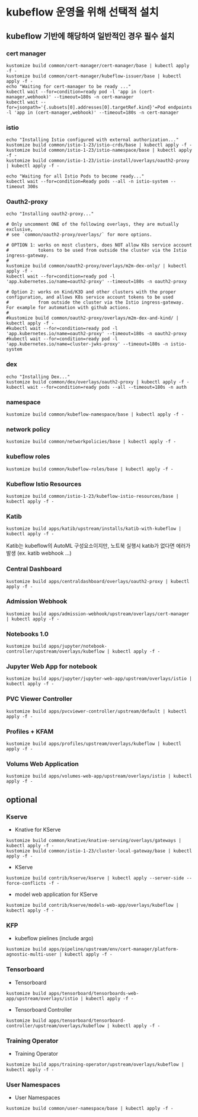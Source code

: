 # kubeflow 운영을 위해 선택적 설치
## kubeflow 기반에 해당하여 일반적인 경우 필수 설치
### cert manager

```
kustomize build common/cert-manager/cert-manager/base | kubectl apply -f -
kustomize build common/cert-manager/kubeflow-issuer/base | kubectl apply -f -
echo "Waiting for cert-manager to be ready ..."
kubectl wait --for=condition=ready pod -l 'app in (cert-manager,webhook)' --timeout=180s -n cert-manager
kubectl wait --for=jsonpath='{.subsets[0].addresses[0].targetRef.kind}'=Pod endpoints -l 'app in (cert-manager,webhook)' --timeout=180s -n cert-manager

```

### istio
```
echo "Installing Istio configured with external authorization..."
kustomize build common/istio-1-23/istio-crds/base | kubectl apply -f -
kustomize build common/istio-1-23/istio-namespace/base | kubectl apply -f -
kustomize build common/istio-1-23/istio-install/overlays/oauth2-proxy | kubectl apply -f -

echo "Waiting for all Istio Pods to become ready..."
kubectl wait --for=condition=Ready pods --all -n istio-system --timeout 300s
```


### Oauth2-proxy
```
echo "Installing oauth2-proxy..."

# Only uncomment ONE of the following overlays, they are mutually exclusive,
# see `common/oauth2-proxy/overlays/` for more options.

# OPTION 1: works on most clusters, does NOT allow K8s service account 
#           tokens to be used from outside the cluster via the Istio ingress-gateway.
#
kustomize build common/oauth2-proxy/overlays/m2m-dex-only/ | kubectl apply -f -
kubectl wait --for=condition=ready pod -l 'app.kubernetes.io/name=oauth2-proxy' --timeout=180s -n oauth2-proxy

# Option 2: works on Kind/K3D and other clusters with the proper configuration, and allows K8s service account tokens to be used
#           from outside the cluster via the Istio ingress-gateway. For example for automation with github actions.
# 
#kustomize build common/oauth2-proxy/overlays/m2m-dex-and-kind/ | kubectl apply -f -
#kubectl wait --for=condition=ready pod -l 'app.kubernetes.io/name=oauth2-proxy' --timeout=180s -n oauth2-proxy
#kubectl wait --for=condition=ready pod -l 'app.kubernetes.io/name=cluster-jwks-proxy' --timeout=180s -n istio-system
```

### dex
```
echo "Installing Dex..."
kustomize build common/dex/overlays/oauth2-proxy | kubectl apply -f -
kubectl wait --for=condition=ready pods --all --timeout=180s -n auth
```


### namespace
```
kustomize build common/kubeflow-namespace/base | kubectl apply -f -
```

### network policy
```
kustomize build common/networkpolicies/base | kubectl apply -f -
```

### kubeflow roles
```
kustomize build common/kubeflow-roles/base | kubectl apply -f -
```

### Kubeflow Istio Resources
```
kustomize build common/istio-1-23/kubeflow-istio-resources/base | kubectl apply -f -
```

### Katib

```
kustomize build apps/katib/upstream/installs/katib-with-kubeflow | kubectl apply -f -
```
Katib는 kubeflow의 AutoML 구성요소이지만, 노트북 실행시 katib가 없다면 에러가 발생 (ex. katib webhook ...)

### Central Dashboard

```
kustomize build apps/centraldashboard/overlays/oauth2-proxy | kubectl apply -f -
```


###  Admission Webhook
```
kustomize build apps/admission-webhook/upstream/overlays/cert-manager | kubectl apply -f -
```


### Notebooks 1.0
```
kustomize build apps/jupyter/notebook-controller/upstream/overlays/kubeflow | kubectl apply -f -
```

### Jupyter Web App for notebook
```
kustomize build apps/jupyter/jupyter-web-app/upstream/overlays/istio | kubectl apply -f -
```

### PVC Viewer Controller
```
kustomize build apps/pvcviewer-controller/upstream/default | kubectl apply -f -
```

### Profiles + KFAM
```
kustomize build apps/profiles/upstream/overlays/kubeflow | kubectl apply -f -
```

### Volums Web Application

```
kustomize build apps/volumes-web-app/upstream/overlays/istio | kubectl apply -f -

```




  
## optional
###  Kserve

- Knative for KServe

```
kustomize build common/knative/knative-serving/overlays/gateways | kubectl apply -f -
kustomize build common/istio-1-23/cluster-local-gateway/base | kubectl apply -f -

```
- KServe

```
kustomize build contrib/kserve/kserve | kubectl apply --server-side --force-conflicts -f -
```

- model web application for KServe
```
kustomize build contrib/kserve/models-web-app/overlays/kubeflow | kubectl apply -f -
```

### KFP

- kubeflow pielines (include argo)

```
kustomize build apps/pipeline/upstream/env/cert-manager/platform-agnostic-multi-user | kubectl apply -f -
```

### Tensorboard

- Tensorboard
```
kustomize build apps/tensorboard/tensorboards-web-app/upstream/overlays/istio | kubectl apply -f -
```

- Tensorboard Controller
```
kustomize build apps/tensorboard/tensorboard-controller/upstream/overlays/kubeflow | kubectl apply -f -
```

### Training Operator
- Training Operator
```
kustomize build apps/training-operator/upstream/overlays/kubeflow | kubectl apply -f -
```


### User Namespaces
- User Namespaces
```
kustomize build common/user-namespace/base | kubectl apply -f -
```


